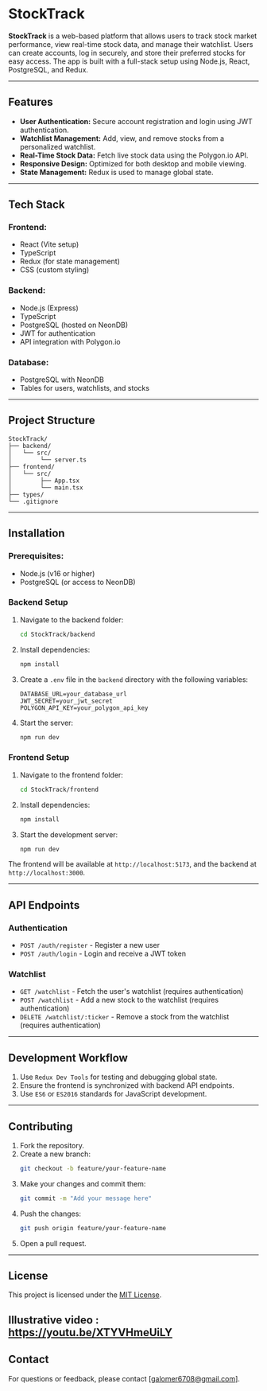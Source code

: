 # StockTrack

**StockTrack** is a web-based platform that allows users to track stock market performance, view real-time stock data, and manage their watchlist. Users can create accounts, log in securely, and store their preferred stocks for easy access. The app is built with a full-stack setup using Node.js, React, PostgreSQL, and Redux.

---

## Features

- **User Authentication:** Secure account registration and login using JWT authentication.
- **Watchlist Management:** Add, view, and remove stocks from a personalized watchlist.
- **Real-Time Stock Data:** Fetch live stock data using the Polygon.io API.
- **Responsive Design:** Optimized for both desktop and mobile viewing.
- **State Management:** Redux is used to manage global state.

---

## Tech Stack

### Frontend:

- React (Vite setup)
- TypeScript
- Redux (for state management)
- CSS (custom styling)

### Backend:

- Node.js (Express)
- TypeScript
- PostgreSQL (hosted on NeonDB)
- JWT for authentication
- API integration with Polygon.io

### Database:

- PostgreSQL with NeonDB
- Tables for users, watchlists, and stocks

---

## Project Structure

```
StockTrack/
├── backend/
│   └── src/
│        └── server.ts
├── frontend/
│   └── src/
│        ├── App.tsx
│        └── main.tsx
├── types/
└── .gitignore
```

---

## Installation

### Prerequisites:

- Node.js (v16 or higher)
- PostgreSQL (or access to NeonDB)

### Backend Setup

1. Navigate to the backend folder:
   ```bash
   cd StockTrack/backend
   ```
2. Install dependencies:
   ```bash
   npm install
   ```
3. Create a `.env` file in the `backend` directory with the following variables:
   ```env
   DATABASE_URL=your_database_url
   JWT_SECRET=your_jwt_secret
   POLYGON_API_KEY=your_polygon_api_key
   ```
4. Start the server:
   ```bash
   npm run dev
   ```

### Frontend Setup

1. Navigate to the frontend folder:
   ```bash
   cd StockTrack/frontend
   ```
2. Install dependencies:
   ```bash
   npm install
   ```
3. Start the development server:
   ```bash
   npm run dev
   ```

The frontend will be available at `http://localhost:5173`, and the backend at `http://localhost:3000`.

---

## API Endpoints

### Authentication

- `POST /auth/register` - Register a new user
- `POST /auth/login` - Login and receive a JWT token

### Watchlist

- `GET /watchlist` - Fetch the user's watchlist (requires authentication)
- `POST /watchlist` - Add a new stock to the watchlist (requires authentication)
- `DELETE /watchlist/:ticker` - Remove a stock from the watchlist (requires authentication)

---

## Development Workflow

1. Use `Redux Dev Tools` for testing and debugging global state.
2. Ensure the frontend is synchronized with backend API endpoints.
3. Use `ES6` or `ES2016` standards for JavaScript development.

---

## Contributing

1. Fork the repository.
2. Create a new branch:
   ```bash
   git checkout -b feature/your-feature-name
   ```
3. Make your changes and commit them:
   ```bash
   git commit -m "Add your message here"
   ```
4. Push the changes:
   ```bash
   git push origin feature/your-feature-name
   ```
5. Open a pull request.

---

## License

This project is licensed under the [MIT License](LICENSE).

Illustrative video : https://youtu.be/XTYVHmeUiLY
---

## Contact

For questions or feedback, please contact [[galomer6708@gmail.com](mailto\:galomer6708@gmail.com)].

